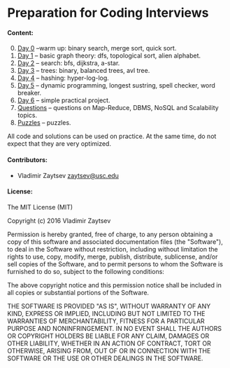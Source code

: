 # Preparation for Coding Interviews

#### Content:

0. [Day 0](./day_0) –warm up: binary search, merge sort, quick sort.
1. [Day 1](./day_1) – basic graph theory: dfs, topological sort, alien alphabet.
2. [Day 2](./day_2) – search: bfs, dijkstra, a-star.
3. [Day 3](./day_3) – trees: binary, balanced trees, avl tree.
4. [Day 4](./day_4) – hashing: hyper-log-log.
5. [Day 5](./day_5) – dynamic programming, longest sustring, spell checker, word breaker.
6. [Day 6](./day_6) – simple practical project.
7. [Questions](./QUESTIONS.md) – questions on Map-Reduce, DBMS, NoSQL and Scalability topics.
8. [Puzzles](./puzzles) – puzzles.

All code and solutions can be used on practice. At the same time, do not expect that they are very optimized.

#### Contributors:

* Vladimir Zaytsev <zaytsev@usc.edu>

#### License:

The MIT License (MIT)

Copyright (c) 2016 Vladimir Zaytsev

Permission is hereby granted, free of charge, to any person obtaining a copy
of this software and associated documentation files (the "Software"), to deal
in the Software without restriction, including without limitation the rights
to use, copy, modify, merge, publish, distribute, sublicense, and/or sell
copies of the Software, and to permit persons to whom the Software is
furnished to do so, subject to the following conditions:

The above copyright notice and this permission notice shall be included in all
copies or substantial portions of the Software.

THE SOFTWARE IS PROVIDED "AS IS", WITHOUT WARRANTY OF ANY KIND, EXPRESS OR
IMPLIED, INCLUDING BUT NOT LIMITED TO THE WARRANTIES OF MERCHANTABILITY,
FITNESS FOR A PARTICULAR PURPOSE AND NONINFRINGEMENT. IN NO EVENT SHALL THE
AUTHORS OR COPYRIGHT HOLDERS BE LIABLE FOR ANY CLAIM, DAMAGES OR OTHER
LIABILITY, WHETHER IN AN ACTION OF CONTRACT, TORT OR OTHERWISE, ARISING FROM,
OUT OF OR IN CONNECTION WITH THE SOFTWARE OR THE USE OR OTHER DEALINGS IN THE
SOFTWARE.
